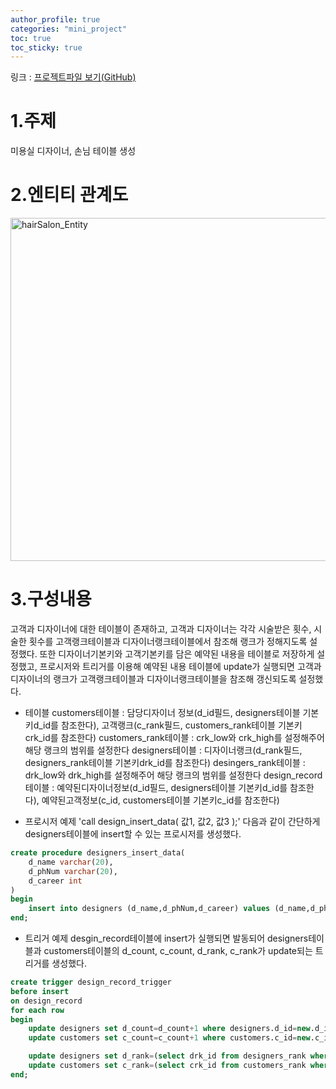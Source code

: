 ```yaml
---
author_profile: true
categories: "mini_project"
toc: true
toc_sticky: true
---
```


링크 : [프로젝트파일 보기(GitHub)](https://github.com/SHINDongHyeo/projects/tree/main/mini_project_2)

# 1.주제
미용실 디자이너, 손님 테이블 생성

# 2.엔티티 관계도

<img width="549" alt="hairSalon_Entity" src="https://user-images.githubusercontent.com/96512568/178135977-42899693-cac4-4942-9f08-ce3fd0ac69a8.png">       


# 3.구성내용
고객과 디자이너에 대한 테이블이 존재하고, 고객과 디자이너는 각각 시술받은 횟수, 시술한 횟수를 고객랭크테이블과 디자이너랭크테이블에서 참조해 랭크가 정해지도록 설정했다. 또한 디자이너기본키와 고객기본키를 담은 예약된 내용을 테이블로 저장하게 설정했고, 프로시저와 트리거를 이용해 예약된 내용 테이블에 update가 실행되면 고객과 디자이너의 랭크가 고객랭크테이블과 디자이너랭크테이블을 참조해 갱신되도록 설정했다.         

- 테이블
customers테이블 : 담당디자이너 정보(d_id필드, designers테이블 기본키d_id를 참조한다), 고객랭크(c_rank필드, customers_rank테이블 기본키crk_id를 참조한다)
customers_rank테이블 : crk_low와 crk_high를 설정해주어 해당 랭크의 범위를 설정한다
designers테이블 : 디자이너랭크(d_rank필드, designers_rank테이블 기본키drk_id를 참조한다)
desingers_rank테이블 : drk_low와 drk_high를 설정해주어 해당 랭크의 범위를 설정한다
design_record테이블 : 예약된디자이너정보(d_id필드, designers테이블 기본키d_id를 참조한다), 예약된고객정보(c_id, customers테이블 기본키c_id를 참조한다)


- 프로시저 예제
'call design_insert_data( 값1, 값2, 값3 );' 다음과 같이 간단하게 designers테이블에 insert할 수 있는 프로시저를 생성했다.

```sql
create procedure designers_insert_data(
	d_name varchar(20),
	d_phNum varchar(20),
	d_career int
)
begin
	insert into designers (d_name,d_phNum,d_career) values (d_name,d_phNum,d_career);
end;
```

- 트리거 예제
desgin_record테이블에 insert가 실행되면 발동되어 designers테이블과 customers테이블의 d_count, c_count, d_rank, c_rank가 update되는 트리거를 생성했다.

```sql
create trigger design_record_trigger
before insert
on design_record
for each row 
begin 
	update designers set d_count=d_count+1 where designers.d_id=new.d_id;
	update customers set c_count=c_count+1 where customers.c_id=new.c_id;

	update designers set d_rank=(select drk_id from designers_rank where d_count between drk_low and drk_high) where designers.d_id=new.d_id;
	update customers set c_rank=(select crk_id from customers_rank where c_count between crk_low and crk_high) where customers.c_id=new.c_id;
end;
```

